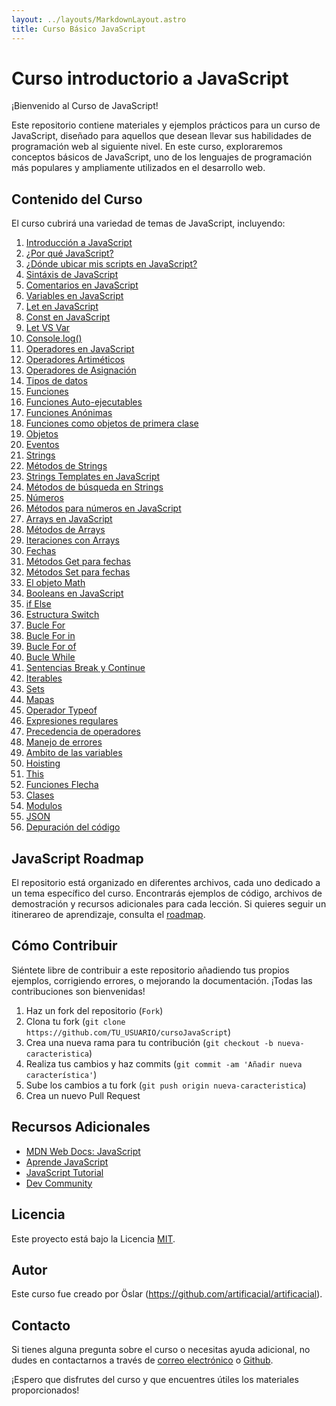 ```yaml
---
layout: ../layouts/MarkdownLayout.astro
title: Curso Básico JavaScript
---
```


# Curso introductorio a JavaScript

¡Bienvenido al Curso de JavaScript!

Este repositorio contiene materiales y ejemplos prácticos para un curso de JavaScript, diseñado para aquellos que desean llevar sus habilidades de programación web al siguiente nivel. En este curso, exploraremos conceptos básicos de JavaScript, uno de los lenguajes de programación más populares y ampliamente utilizados en el desarrollo web.

## Contenido del Curso

El curso cubrirá una variedad de temas de JavaScript, incluyendo:

1. [Introducción a JavaScript](https://github.com/artificacial/cursoJavaScript/blob/main/introducci%C3%B3nJavaScript.md)
2. [¿Por qué JavaScript?](https://github.com/artificacial/cursoJavaScript/blob/main/whyJavaScript.md)
3. [¿Dónde ubicar mis scripts en JavaScript?](https://github.com/artificacial/cursoJavaScript/blob/main/whereJavaScript.md)
4. [Sintáxis de JavaScript](https://github.com/artificacial/cursoJavaScript/blob/main/sintaxJavaScript.md)
5. [Comentarios en JavaScript](https://github.com/artificacial/cursoJavaScript/blob/main/commentsJavaScript.md)
6. [Variables en JavaScript](https://github.com/artificacial/cursoJavaScript/blob/main/variablesJavaScript.md)
7. [Let en JavaScript](https://github.com/artificacial/cursoJavaScript/blob/main/letJavaScript.md)
8. [Const en JavaScript](https://github.com/artificacial/cursoJavaScript/blob/main/constJavaScript.md)
9. [Let VS Var](https://github.com/artificacial/cursoJavaScript/blob/main/letVSVarJavaScript.md)
10. [Console.log()](<https://github.com/artificacial/cursoJavaScript/blob/main/console.log()JavaScript.md>)
11. [Operadores en JavaScript](https://github.com/artificacial/cursoJavaScript/blob/main/operatorsJavaScript.md)
12. [Operadores Artiméticos](https://github.com/artificacial/cursoJavaScript/blob/main/operadoresAritmeticosJavaScript.md)
13. [Operadores de Asignación](https://github.com/artificacial/cursoJavaScript/blob/main/operadoresAsignacionJavaScript.md)
14. [Tipos de datos](https://github.com/artificacial/cursoJavaScript/blob/main/dataTypesJavaScript.md)
15. [Funciones](https://github.com/artificacial/cursoJavaScript/blob/main/functionsJavaScript.md)
16. [Funciones Auto-ejecutables](https://github.com/artificacial/cursoJavaScript/blob/main/autoExFunctionsJavaScript.md)
17. [Funciones Anónimas](https://github.com/artificacial/cursoJavaScript/blob/main/anonymousFunctionsJavaScript.md)
18. [Funciones como objetos de primera clase](https://github.com/artificacial/cursoJavaScript/blob/main/objetcFirstClassFunctionsJavaScript.md)
19. [Objetos](https://github.com/artificacial/cursoJavaScript/blob/main/objetcsJavaScript.md)
20. [Eventos](https://github.com/artificacial/cursoJavaScript/blob/main/eventsJavaScript.md)
21. [Strings](https://github.com/artificacial/cursoJavaScript/blob/main/stringsJavaScript.md)
22. [Métodos de Strings](https://github.com/artificacial/cursoJavaScript/blob/main/stringsMethodsJavaScript.md)
23. [Strings Templates en JavaScript](https://github.com/artificacial/cursoJavaScript/blob/main/stringsTemplatesJavaScript.md)
24. [Métodos de búsqueda en Strings](https://github.com/artificacial/cursoJavaScript/blob/main/stringsSearchMethodsJavaScript.md)
25. [Números](https://github.com/artificacial/cursoJavaScript/blob/main/numbersJavaScript.md)
26. [Métodos para números en JavaScript](https://github.com/artificacial/cursoJavaScript/blob/main/numbersMethodsJavaScript.md)
27. [Arrays en JavaScript](https://github.com/artificacial/cursoJavaScript/blob/main/arraysJavaScript.md)
28. [Métodos de Arrays](https://github.com/artificacial/cursoJavaScript/blob/main/arrayMethodsJavaScript.md)
29. [Iteraciones con Arrays](https://github.com/artificacial/cursoJavaScript/blob/main/arrayIterationsJavaScript.md)
30. [Fechas](https://github.com/artificacial/cursoJavaScript/blob/main/datesJavaScript.md)
31. [Métodos Get para fechas](https://github.com/artificacial/cursoJavaScript/blob/main/datesGetMethodsJavaScript.md)
32. [Métodos Set para fechas](https://github.com/artificacial/cursoJavaScript/blob/main/datesSetMethodsJavaScript.md)
33. [El objeto Math](https://github.com/artificacial/cursoJavaScript/blob/main/mathObjectJavaScript.md)
34. [Booleans en JavaScript](https://github.com/artificacial/cursoJavaScript/blob/main/booleansJavaScript.md)
35. [if Else](https://github.com/artificacial/cursoJavaScript/blob/main/ifElseElseifJavaScript.md)
36. [Estructura Switch](https://github.com/artificacial/cursoJavaScript/blob/main/switchStatementJavaScript.md)
37. [Bucle For](https://github.com/artificacial/cursoJavaScript/blob/main/forLoopJavaScript.md)
38. [Bucle For in](https://github.com/artificacial/cursoJavaScript/blob/main/forInLoopJavaScript.md)
39. [Bucle For of](https://github.com/artificacial/cursoJavaScript/blob/main/forOfLoopJavaScript.md)
40. [Bucle While](https://github.com/artificacial/cursoJavaScript/blob/main/whileLoopJavaScript.md)
41. [Sentencias Break y Continue](https://github.com/artificacial/cursoJavaScript/blob/main/break%26ContinueJavaScript.md)
42. [Iterables](https://github.com/artificacial/cursoJavaScript/blob/main/iterablesJavaScript.md)
43. [Sets](https://github.com/artificacial/cursoJavaScript/blob/main/setsJavaScript.md)
44. [Mapas](https://github.com/artificacial/cursoJavaScript/blob/main/mapsJavaScript.md)
45. [Operador Typeof](https://github.com/artificacial/cursoJavaScript/blob/main/typeofOperatorJavaScript.md)
46. [Expresiones regulares](https://github.com/artificacial/cursoJavaScript/blob/main/regExpJavaScript.md)
47. [Precedencia de operadores](https://github.com/artificacial/cursoJavaScript/blob/main/precedenceJavaScript.md)
48. [Manejo de errores](https://github.com/artificacial/cursoJavaScript/blob/main/errorsManagementJavaScript.md)
49. [Ambito de las variables](https://github.com/artificacial/cursoJavaScript/blob/main/scopeJavaScript.md)
50. [Hoisting](https://github.com/artificacial/cursoJavaScript/blob/main/hoistingJavaScript.md)
51. [This](https://github.com/artificacial/cursoJavaScript/blob/main/thisJavaScript.md)
52. [Funciones Flecha](https://github.com/artificacial/cursoJavaScript/blob/main/arrowFunctionsJavaScript.md)
53. [Clases](https://github.com/artificacial/cursoJavaScript/blob/main/classesJavaScript.md)
54. [Modulos](https://github.com/artificacial/cursoJavaScript/blob/main/modulesJavaScript.md)
55. [JSON](https://github.com/artificacial/cursoJavaScript/blob/main/JSONJavaScript.md)
56. [Depuración del código](https://github.com/artificacial/cursoJavaScript/blob/main/debuggingJavaScript.md)

## JavaScript Roadmap

El repositorio está organizado en diferentes archivos, cada uno dedicado a un tema específico del curso. Encontrarás ejemplos de código, archivos de demostración y recursos adicionales para cada lección. Si quieres seguir un itinerareo de aprendizaje, consulta el [roadmap](https://roadmap.sh/javascript).

## Cómo Contribuir

Siéntete libre de contribuir a este repositorio añadiendo tus propios ejemplos, corrigiendo errores, o mejorando la documentación. ¡Todas las contribuciones son bienvenidas!

1. Haz un fork del repositorio (`Fork`)
2. Clona tu fork (`git clone https://github.com/TU_USUARIO/cursoJavaScript`)
3. Crea una nueva rama para tu contribución (`git checkout -b nueva-caracteristica`)
4. Realiza tus cambios y haz commits (`git commit -am 'Añadir nueva característica'`)
5. Sube los cambios a tu fork (`git push origin nueva-caracteristica`)
6. Crea un nuevo Pull Request

## Recursos Adicionales

- [MDN Web Docs: JavaScript](https://developer.mozilla.org/es/docs/Web/JavaScript)
- [Aprende JavaScript](https://aprendejavascript.org/)
- [JavaScript Tutorial](https://www.javascripttutorial.net/)
- [Dev Community](https://dev.to/t/javascript)

## Licencia

Este proyecto está bajo la Licencia [MIT](LICENSE).

## Autor

Este curso fue creado por Öslar (https://github.com/artificacial/artificacial).

## Contacto

Si tienes alguna pregunta sobre el curso o necesitas ayuda adicional, no dudes en contactarnos a través de [correo electrónico](mailto:artificacial.tk@gmail.com) o [Github](https://github.com/artificacial/artificacial).

¡Espero que disfrutes del curso y que encuentres útiles los materiales proporcionados!
